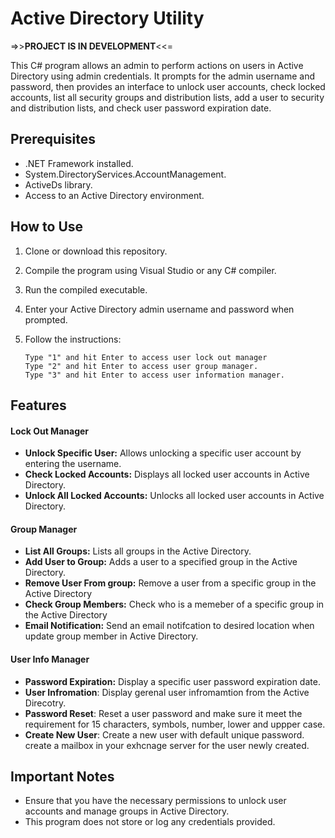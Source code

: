 # Active Directory Utility

 =>>**PROJECT IS IN DEVELOPMENT**<<=

This C# program allows an admin to perform actions on users in Active Directory using admin credentials. It prompts for the admin username and password, then provides an interface to unlock user accounts, check locked accounts, list all security groups and distribution lists, add a user to security and distribution lists, and check user password expiration date.

## Prerequisites

- .NET Framework installed.
- System.DirectoryServices.AccountManagement.
- ActiveDs library.
- Access to an Active Directory environment.

## How to Use

1. Clone or download this repository.
2. Compile the program using Visual Studio or any C# compiler.
3. Run the compiled executable.
4. Enter your Active Directory admin username and password when prompted.
5. Follow the instructions:

    ```
    Type "1" and hit Enter to access user lock out manager 
    Type "2" and hit Enter to access user group manager.
    Type "3" and hit Enter to access user information manager.
    ```
## Features

#### Lock Out Manager
- **Unlock Specific User:** Allows unlocking a specific user account by entering the username.
- **Check Locked Accounts:** Displays all locked user accounts in Active Directory.
- **Unlock All Locked Accounts:** Unlocks all locked user accounts in Active Directory.
#### Group Manager
- **List All Groups:** Lists all groups in the Active Directory.
- **Add User to Group:** Adds a user to a specified group in the Active Directory.
- **Remove User From group:** Remove a user from a specific group in the Active Directory
- **Check Group Members:** Check who is a memeber of a specific group in the Active Directory
- **Email Notification:** Send an email notifcation to desired location when update group member in Active Directory.
#### User Info Manager
- **Password Expiration:** Display a specific user password expiration date.
- **User Infromation**: Display gerenal user infromamtion from the Active Direcotry.
- **Password Reset**: Reset a user password and make sure it meet the requirement for 15 characters, symbols, number, lower and uppper case.
- **Create New User**: Create a new user with default unique password. create a mailbox in your exhcnage server for the user newly created. 

## Important Notes

- Ensure that you have the necessary permissions to unlock user accounts and manage groups in Active Directory.
- This program does not store or log any credentials provided.
